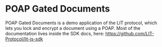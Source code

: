 # POAP Gated Documents

POAP Gated Documents is a demo application of the LIT protocol, which lets you lock and encrypt a document using a POAP.  Most of the documentation lives inside the SDK docs, here: https://github.com/LIT-Protocol/lit-js-sdk